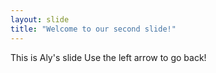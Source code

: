 ```yaml
---
layout: slide
title: "Welcome to our second slide!"
---
```

This is Aly's slide
Use the left arrow to go back!